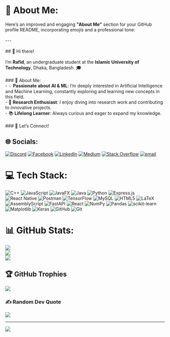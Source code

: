# 💫 About Me:
Here’s an improved and engaging **"About Me"** section for your GitHub profile README, incorporating emojis and a professional tone:<br><br>---<br><br> ## 👋 Hi there!<br><br>I’m **Rafid**, an undergraduate student at the **Islamic University of Technology**, Dhaka, Bangladesh. 🎓<br><br> ### 🌟 About Me:<br>- 💡 **Passionate about AI & ML**: I’m deeply interested in Artificial Intelligence and Machine Learning, constantly exploring and learning new concepts in this field.<br>- 🔬 **Research Enthusiast**: I enjoy diving into research work and contributing to innovative projects.<br>- 📚 **Lifelong Learner**: Always curious and eager to expand my knowledge.<br><br>### 🤝 Let’s Connect!<br>

## 🌐 Socials:
[![Discord](https://img.shields.io/badge/Discord-%237289DA.svg?logo=discord&logoColor=white)](https://discord.gg/1004398605794283633) [![Facebook](https://img.shields.io/badge/Facebook-%231877F2.svg?logo=Facebook&logoColor=white)](https://facebook.com/rafid.ahmed404) [![LinkedIn](https://img.shields.io/badge/LinkedIn-%230077B5.svg?logo=linkedin&logoColor=white)](https://linkedin.com/in/rafidahmed816) [![Medium](https://img.shields.io/badge/Medium-12100E?logo=medium&logoColor=white)](https://medium.com/@@rafidahmed816) [![Stack Overflow](https://img.shields.io/badge/-Stackoverflow-FE7A16?logo=stack-overflow&logoColor=white)](https://stackoverflow.com/users/rafidahmed) [![email](https://img.shields.io/badge/Email-D14836?logo=gmail&logoColor=white)](mailto:rafidahmed816@gmail.com) 

# 💻 Tech Stack:
![C++](https://img.shields.io/badge/c++-%2300599C.svg?style=for-the-badge&logo=c%2B%2B&logoColor=white) ![JavaScript](https://img.shields.io/badge/javascript-%23323330.svg?style=for-the-badge&logo=javascript&logoColor=%23F7DF1E) ![JavaFX](https://img.shields.io/badge/javafx-%23FF0000.svg?style=for-the-badge&logo=javafx&logoColor=white) ![Java](https://img.shields.io/badge/java-%23ED8B00.svg?style=for-the-badge&logo=openjdk&logoColor=white) ![Python](https://img.shields.io/badge/python-3670A0?style=for-the-badge&logo=python&logoColor=ffdd54) ![Express.js](https://img.shields.io/badge/express.js-%23404d59.svg?style=for-the-badge&logo=express&logoColor=%2361DAFB) ![React Native](https://img.shields.io/badge/react_native-%2320232a.svg?style=for-the-badge&logo=react&logoColor=%2361DAFB) ![Postman](https://img.shields.io/badge/Postman-FF6C37?style=for-the-badge&logo=postman&logoColor=white) ![TensorFlow](https://img.shields.io/badge/TensorFlow-%23FF6F00.svg?style=for-the-badge&logo=TensorFlow&logoColor=white) ![MySQL](https://img.shields.io/badge/mysql-4479A1.svg?style=for-the-badge&logo=mysql&logoColor=white) ![HTML5](https://img.shields.io/badge/html5-%23E34F26.svg?style=for-the-badge&logo=html5&logoColor=white) ![LaTeX](https://img.shields.io/badge/latex-%23008080.svg?style=for-the-badge&logo=latex&logoColor=white) ![AssemblyScript](https://img.shields.io/badge/assembly%20script-%23000000.svg?style=for-the-badge&logo=assemblyscript&logoColor=white) ![FastAPI](https://img.shields.io/badge/FastAPI-005571?style=for-the-badge&logo=fastapi) ![React](https://img.shields.io/badge/react-%2320232a.svg?style=for-the-badge&logo=react&logoColor=%2361DAFB) ![NumPy](https://img.shields.io/badge/numpy-%23013243.svg?style=for-the-badge&logo=numpy&logoColor=white) ![Pandas](https://img.shields.io/badge/pandas-%23150458.svg?style=for-the-badge&logo=pandas&logoColor=white) ![scikit-learn](https://img.shields.io/badge/scikit--learn-%23F7931E.svg?style=for-the-badge&logo=scikit-learn&logoColor=white) ![Matplotlib](https://img.shields.io/badge/Matplotlib-%23ffffff.svg?style=for-the-badge&logo=Matplotlib&logoColor=black) ![Keras](https://img.shields.io/badge/Keras-%23D00000.svg?style=for-the-badge&logo=Keras&logoColor=white) ![GitHub](https://img.shields.io/badge/github-%23121011.svg?style=for-the-badge&logo=github&logoColor=white) ![Git](https://img.shields.io/badge/git-%23F05033.svg?style=for-the-badge&logo=git&logoColor=white)
# 📊 GitHub Stats:
![](https://github-readme-stats.vercel.app/api?username=rafidahmed816&theme=tokyonight&hide_border=false&include_all_commits=true&count_private=true)<br/>
![](https://nirzak-streak-stats.vercel.app/?user=rafidahmed816&theme=tokyonight&hide_border=false)<br/>
![](https://github-readme-stats.vercel.app/api/top-langs/?username=rafidahmed816&theme=tokyonight&hide_border=false&include_all_commits=true&count_private=true&layout=compact)

## 🏆 GitHub Trophies
![](https://github-profile-trophy.vercel.app/?username=rafidahmed816&theme=monokai&no-frame=false&no-bg=false&margin-w=4)

### ✍️ Random Dev Quote
![](https://quotes-github-readme.vercel.app/api?type=horizontal&theme=radical)

---
[![](https://visitcount.itsvg.in/api?id=rafidahmed816&icon=2&color=2)](https://visitcount.itsvg.in)

<!-- Proudly created with GPRM ( https://gprm.itsvg.in ) -->
